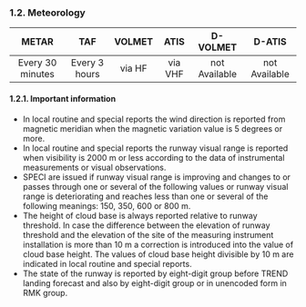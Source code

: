 ### 	1.2. Meteorology

|      METAR       |      TAF      | VOLMET |  ATIS   |   D-VOLMET    |    D-ATIS     |
| :--------------: | :-----------: | :----: | :-----: | :-----------: | :-----------: |
| Every 30 minutes | Every 3 hours | via HF | via VHF | not Available | not Available |

#### 1.2.1. Important information

- In local routine and special reports the wind direction is reported from magnetic meridian when the magnetic variation value is 5 degrees or more. 
- In local routine and special reports the runway visual range is reported when visibility is 2000 m or less according to the data of instrumental measurements or visual observations.
- SPECI are issued if runway visual range is improving and changes to or passes through one or several of the following values or runway visual range is deteriorating and reaches less than one or several of the following meanings: 150, 350, 600 or 800 m. 
- The height of cloud base is always reported relative to runway threshold. In case the difference between the elevation of runway threshold and the elevation of the site of the measuring instrument installation is more than 10 m a correction is introduced into the value of cloud base height. The values of cloud base height divisible by 10 m are indicated in local routine and special reports.
- The state of the runway is reported by eight-digit group before TREND landing forecast and also by eight-digit group or in unencoded form in RMK group. 